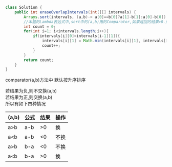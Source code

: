 ```java
class Solution {
    public int eraseOverlapIntervals(int[][] intervals) {
        Arrays.sort(intervals, (a,b)-> a[0]==b[0]?a[1]-b[1]:a[0]-b[0]);
        //本题的Lambda表达式中,sort中的(a,b)用的Comparator,如果返回的结果>0.则认为a>b,则交换位;,如果返回的值<0.则认为a<b,保持不变. 这个方法可以自己遍历所有的数组...具体怎么实现的我也不知道...
        int count = 0;
        for(int i=1; i<intervals.length;i++){
            if(intervals[i][0]<intervals[i-1][1]){
                intervals[i][1] = Math.min(intervals[i][1], intervals[i-1][1]);
                count++;
            }
        }
        return count;
    }
}
```
comparator(a,b)方法中  默认按升序排序

若结果为负,则不交换(a,b)   
若结果为正,则交换(a,b)  
所以有如下四种情况  

|(a,b)|公式|结果|操作|  
|  ----  | ----  | ---- | ---- |
|a>b|a-b|>0|换|    
|a<b | a-b | <0 |不换 |  
|a>b | b-a | <0 |不换 |  
|a<b | b-a | >0 | 换 |  
